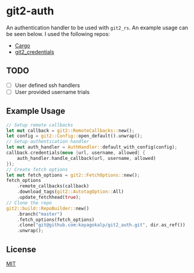# git2-auth

An authentication handler to be used with `git2_rs`. An example usage can be seen below. I used the following repos:

- [Cargo](https://github.com/rust-lang/cargo/blob/f72f8a87c8c6ec05a3706ef9987899cd105db622/src/cargo/sources/git/utils.rs#L450-L718)
- [git2_credentials](https://github.com/davidB/git2_credentials)

## TODO

- [ ] User defined ssh handlers
- [ ] User provided username trials

## Example Usage

```rust
// Setup remote callbacks
let mut callback = git2::RemoteCallbacks::new();
let config = git2::Config::open_default().unwrap();
// Setup authentication handler
let mut auth_handler = AuthHandler::default_with_config(config);
callback.credentials(move |url, username, allowed| {
    auth_handler.handle_callback(url, username, allowed)
});
// Create fetch options
let mut fetch_options = git2::FetchOptions::new();
fetch_options
    .remote_callbacks(callback)
    .download_tags(git2::AutotagOption::All)
    .update_fetchhead(true);
// Clone the repo
git2::build::RepoBuilder::new()
    .branch("master")
    .fetch_options(fetch_options)
    .clone("git@github.com:kayagokalp/git2_auth.git", dir.as_ref())
    .unwrap();
```

## License

[MIT](https://choosealicense.com/licenses/mit/)
